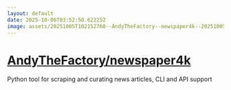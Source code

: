 ```yaml
---
layout: default
date: 2025-10-06T03:52:50.622252
image: assets/20251005T102152760--AndyTheFactory--newspaper4k--20251005T103538975--cropped.png
---
```


# [AndyTheFactory/newspaper4k](https://github.com/AndyTheFactory/newspaper4k)

Python tool for scraping and curating news articles, CLI and API support
